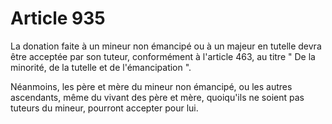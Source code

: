 # Article 935

La donation faite à un mineur non émancipé ou à un majeur en tutelle devra être acceptée par son tuteur, conformément à l'article 463, au titre " De la minorité, de la tutelle et de l'émancipation ".

Néanmoins, les père et mère du mineur non émancipé, ou les autres ascendants, même du vivant des père et mère, quoiqu'ils ne soient pas tuteurs du mineur, pourront accepter pour lui.
